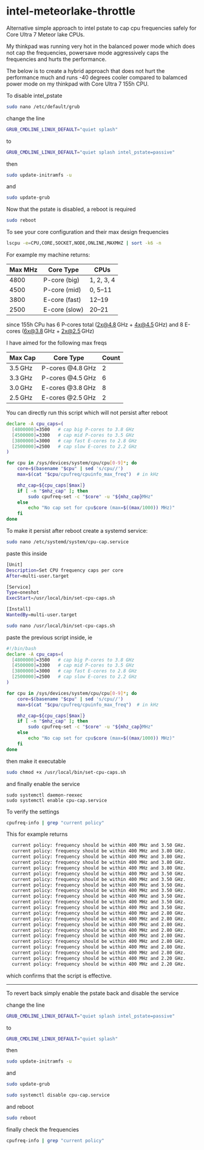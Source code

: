 # intel-meteorlake-throttle
Alternative simple approach to intel pstate to cap cpu frequencies safely for Core Ultra 7 Meteor lake CPUs. 

My thinkpad was running very hot in the balanced power mode which does not cap the frequencies, powersave mode aggressively caps the frequencies and hurts the performance.

The below is to create a hybrid approach that does not hurt the performance much and runs -40 degrees cooler compared to balamced power mode on my thinkpad with Core Ultra 7 155h CPU.

To disable intel_pstate
```bash
sudo nano /etc/default/grub
```
change the line 
```bash
GRUB_CMDLINE_LINUX_DEFAULT="quiet splash"
```
to
```bash
GRUB_CMDLINE_LINUX_DEFAULT="quiet splash intel_pstate=passive"
```
then
```bash
sudo update-initramfs -u
```
and
```bash
sudo update-grub
```
Now that the pstate is disabled, a reboot is required

```bash
sudo reboot
```
To see your core configuration and their max design frequencies 
```bash
lscpu -e=CPU,CORE,SOCKET,NODE,ONLINE,MAXMHZ | sort -k6 -n
```
For example my machine returns:

| Max MHz | Core Type | CPUs |
| ------- | -------------- | ---------- |
| 4800    | P-core (big)     | 1, 2, 3, 4 |
| 4500    | P-core (mid)     | 0, 5–11    |
| 3800    | E-core (fast)    | 12–19      |
| 2500    | E-core (slow)    | 20–21      |

since  155h CPu has 6 P-cores total (2x@4.8 GHz + 4x@4.5 GHz) and 8 E-cores (6x@3.8 GHz + 2x@2.5 GHz)

I have aimed for the following max freqs

| Max Cap | Core Type        | Count |
| ------- | ---------------- | ----- |
| 3.5 GHz | P-cores @4.8 GHz | 2     |
| 3.3 GHz | P-cores @4.5 GHz | 6     |
| 3.0 GHz | E-cores @3.8 GHz | 8     |
| 2.5 GHz | E-cores @2.5 GHz | 2     |

You can directly run this script which will not persist after reboot
```bash
declare -A cpu_caps=(
  [4800000]=3500   # cap big P-cores to 3.8 GHz
  [4500000]=3300   # cap mid P-cores to 3.5 GHz
  [3800000]=3000   # cap fast E-cores to 2.8 GHz
  [2500000]=2500   # cap slow E-cores to 2.2 GHz
)

for cpu in /sys/devices/system/cpu/cpu[0-9]*; do
    core=$(basename "$cpu" | sed 's/cpu//')
    max=$(cat "$cpu/cpufreq/cpuinfo_max_freq")  # in kHz

    mhz_cap=${cpu_caps[$max]}
    if [ -n "$mhz_cap" ]; then
        sudo cpufreq-set -c "$core" -u "${mhz_cap}MHz"
    else
        echo "No cap set for cpu$core (max=$((max/1000)) MHz)"
    fi
done
```

To make it persist after reboot create a systemd service:
```bash
sudo nano /etc/systemd/system/cpu-cap.service
```
paste this inside
```bash
[Unit]
Description=Set CPU frequency caps per core
After=multi-user.target

[Service]
Type=oneshot
ExecStart=/usr/local/bin/set-cpu-caps.sh

[Install]
WantedBy=multi-user.target
```

```bash
sudo nano /usr/local/bin/set-cpu-caps.sh
```
paste the previous script inside, ie
```bash
#!/bin/bash
declare -A cpu_caps=(
  [4800000]=3500   # cap big P-cores to 3.8 GHz
  [4500000]=3300   # cap mid P-cores to 3.5 GHz
  [3800000]=3000   # cap fast E-cores to 2.8 GHz
  [2500000]=2500   # cap slow E-cores to 2.2 GHz
)

for cpu in /sys/devices/system/cpu/cpu[0-9]*; do
    core=$(basename "$cpu" | sed 's/cpu//')
    max=$(cat "$cpu/cpufreq/cpuinfo_max_freq")  # in kHz

    mhz_cap=${cpu_caps[$max]}
    if [ -n "$mhz_cap" ]; then
        sudo cpufreq-set -c "$core" -u "${mhz_cap}MHz"
    else
        echo "No cap set for cpu$core (max=$((max/1000)) MHz)"
    fi
done
```
then make it executable
```bash
sudo chmod +x /usr/local/bin/set-cpu-caps.sh
```
and finally enable the service
```
sudo systemctl daemon-reexec
sudo systemctl enable cpu-cap.service
```

To verify the settings
```bash
cpufreq-info | grep "current policy"
```
This for example returns 
```bash
  current policy: frequency should be within 400 MHz and 3.50 GHz.
  current policy: frequency should be within 400 MHz and 3.80 GHz.
  current policy: frequency should be within 400 MHz and 3.80 GHz.
  current policy: frequency should be within 400 MHz and 3.80 GHz.
  current policy: frequency should be within 400 MHz and 3.80 GHz.
  current policy: frequency should be within 400 MHz and 3.50 GHz.
  current policy: frequency should be within 400 MHz and 3.50 GHz.
  current policy: frequency should be within 400 MHz and 3.50 GHz.
  current policy: frequency should be within 400 MHz and 3.50 GHz.
  current policy: frequency should be within 400 MHz and 3.50 GHz.
  current policy: frequency should be within 400 MHz and 3.50 GHz.
  current policy: frequency should be within 400 MHz and 3.50 GHz.
  current policy: frequency should be within 400 MHz and 2.80 GHz.
  current policy: frequency should be within 400 MHz and 2.80 GHz.
  current policy: frequency should be within 400 MHz and 2.80 GHz.
  current policy: frequency should be within 400 MHz and 2.80 GHz.
  current policy: frequency should be within 400 MHz and 2.80 GHz.
  current policy: frequency should be within 400 MHz and 2.80 GHz.
  current policy: frequency should be within 400 MHz and 2.80 GHz.
  current policy: frequency should be within 400 MHz and 2.80 GHz.
  current policy: frequency should be within 400 MHz and 2.20 GHz.
  current policy: frequency should be within 400 MHz and 2.20 GHz.
```
which confirms that the script is effective. 

---

To revert back simply enable the pstate back and disable the service

change the line 
```bash
GRUB_CMDLINE_LINUX_DEFAULT="quiet splash intel_pstate=passive"
```
to
```bash
GRUB_CMDLINE_LINUX_DEFAULT="quiet splash"
```
then
```bash
sudo update-initramfs -u
```
and
```bash
sudo update-grub
```
```bash
sudo systemctl disable cpu-cap.service
```
and reboot
```bash
sudo reboot
```
finally check the frequencies
```bash
cpufreq-info | grep "current policy"
```

